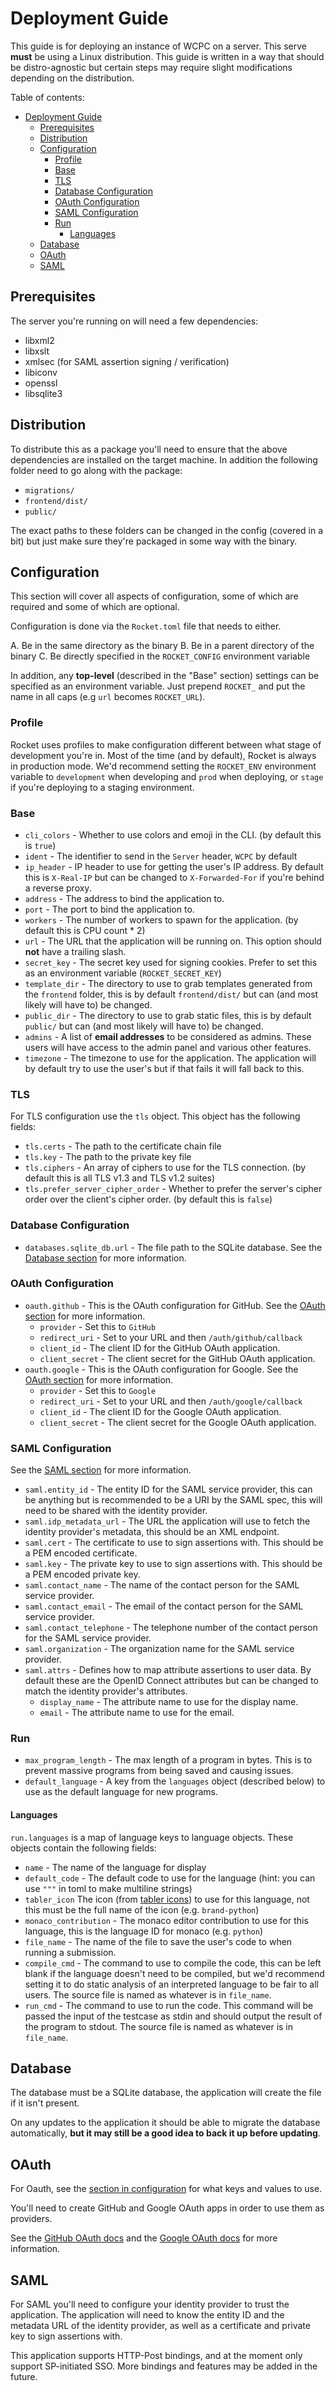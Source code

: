 # Deployment Guide

This guide is for deploying an instance of WCPC on a server. This serve __must__ be using a Linux distribution. This guide is written in a way that should be distro-agnostic but certain steps may require slight modifications depending on the distribution.

Table of contents:

- [Deployment Guide](#deployment-guide)
  - [Prerequisites](#prerequisites)
  - [Distribution](#distribution)
  - [Configuration](#configuration)
    - [Profile](#profile)
    - [Base](#base)
    - [TLS](#tls)
    - [Database Configuration](#database-configuration)
    - [OAuth Configuration](#oauth-configuration)
    - [SAML Configuration](#saml-configuration)
    - [Run](#run)
      - [Languages](#languages)
  - [Database](#database)
  - [OAuth](#oauth)
  - [SAML](#saml)

## Prerequisites

The server you're running on will need a few dependencies:

- libxml2
- libxslt
- xmlsec (for SAML assertion signing / verification)
- libiconv
- openssl
- libsqlite3

## Distribution

To distribute this as a package you'll need to ensure that the above dependencies are installed on the target machine.
In addition the following folder need to go along with the package:

- `migrations/`
- `frontend/dist/`
- `public/`

The exact paths to these folders can be changed in the config (covered in a bit) but just make sure they're packaged in some way with the binary.

## Configuration

This section will cover all aspects of configuration, some of which are required and some of which are optional.

Configuration is done via the `Rocket.toml` file that needs to either.

A. Be in the same directory as the binary
B. Be in a parent directory of the binary
C. Be directly specified in the `ROCKET_CONFIG` environment variable

In addition, any __top-level__ (described in the "Base" section) settings can be specified as an environment variable. Just prepend `ROCKET_` and put the name in all caps (e.g `url` becomes `ROCKET_URL`).

### Profile

Rocket uses profiles to make configuration different between what stage of development you're in. Most of the time (and by default), Rocket is always in production mode. We'd recommend setting the `ROCKET_ENV` environment variable to `development` when developing and `prod` when deploying, or `stage` if you're deploying to a staging environment.

### Base

- `cli_colors` - Whether to use colors and emoji in the CLI. (by default this is `true`)
- `ident` - The identifier to send in the `Server` header, `WCPC` by default
- `ip_header` - IP header to use for getting the user's IP address. By default this is `X-Real-IP` but can be changed to `X-Forwarded-For` if you're behind a reverse proxy.
- `address` - The address to bind the application to.
- `port` - The port to bind the application to.
- `workers` - The number of workers to spawn for the application. (by default this is CPU count * 2)
- `url` - The URL that the application will be running on. This option should __not__ have a trailing slash.
- `secret_key` - The secret key used for signing cookies. Prefer to set this as an environment variable (`ROCKET_SECRET_KEY`)
- `template_dir` - The directory to use to grab templates generated from the `frontend` folder, this is by default `frontend/dist/` but can (and most likely will have to) be changed.
- `public_dir` - The directory to use to grab static files, this is by default `public/` but can (and most likely will have to) be changed.
- `admins` - A list of __email addresses__ to be considered as admins. These users will have access to the admin panel and various other features.
- `timezone` - The timezone to use for the application. The application will by default try to use the user's but if that fails it will fall back to this.

### TLS

For TLS configuration use the `tls` object. This object has the following fields:

- `tls.certs` - The path to the certificate chain file
- `tls.key` - The path to the private key file
- `tls.ciphers` - An array of ciphers to use for the TLS connection. (by default this is all TLS v1.3 and TLS v1.2 suites)
- `tls.prefer_server_cipher_order` - Whether to prefer the server's cipher order over the client's cipher order. (by default this is `false`)

### Database Configuration

- `databases.sqlite_db.url` - The file path to the SQLite database. See the [Database section](#database) for more information.

### OAuth Configuration

- `oauth.github` - This is the OAuth configuration for GitHub. See the [OAuth section](#oauth) for more information.
  - `provider` - Set this to `GitHub`
  - `redirect_uri` - Set to your URL and then `/auth/github/callback`
  - `client_id` - The client ID for the GitHub OAuth application.
  - `client_secret` - The client secret for the GitHub OAuth application.
- `oauth.google` - This is the OAuth configuration for Google. See the [OAuth section](#oauth) for more information.
  - `provider` - Set this to `Google`
  - `redirect_uri` - Set to your URL and then `/auth/google/callback`
  - `client_id` - The client ID for the Google OAuth application.
  - `client_secret` - The client secret for the Google OAuth application.

### SAML Configuration

See the [SAML section](#saml) for more information.

- `saml.entity_id` - The entity ID for the SAML service provider, this can be anything but is recommended to be a URI by the SAML spec, this will need to be shared with the identity provider.
- `saml.idp_metadata_url` - The URL the application will use to fetch the identity provider's metadata, this should be an XML endpoint.
- `saml.cert` - The certificate to use to sign assertions with. This should be a PEM encoded certificate.
- `saml.key` - The private key to use to sign assertions with. This should be a PEM encoded private key.
- `saml.contact_name` - The name of the contact person for the SAML service provider.
- `saml.contact_email` - The email of the contact person for the SAML service provider.
- `saml.contact_telephone` - The telephone number of the contact person for the SAML service provider.
- `saml.organization` - The organization name for the SAML service provider.
- `saml.attrs` - Defines how to map attribute assertions to user data. By default these are the OpenID Connect attributes but can be changed to match the identity provider's attributes.
  - `display_name` - The attribute name to use for the display name.
  - `email` - The attribute name to use for the email.

### Run

- `max_program_length` - The max length of a program in bytes. This is to prevent massive programs from being saved and causing issues.
- `default_language` - A key from the `languages` object (described below) to use as the default language for new programs.

#### Languages

`run.languages` is a map of language keys to language objects. These objects contain the following fields:

- `name` - The name of the language for display
- `default_code` - The default code to use for the language (hint: you can use `"""` in toml to make multiline strings)
- `tabler_icon` The icon (from [tabler icons](https://tabler.io/icons)) to use for this language, not this must be the full name of the icon (e.g. `brand-python`)
- `monaco_contribution` - The monaco editor contribution to use for this language, this is the language ID for monaco (e.g. `python`)
- `file_name` - The name of the file to save the user's code to when running a submission.
- `compile_cmd` - The command to use to compile the code, this can be left blank if the language doesn't need to be compiled, but we'd recommend setting it to do static analysis of an interpreted language to be fair to all users. The source file is named as whatever is in `file_name`.
- `run_cmd` - The command to use to run the code. This command will be passed the input of the testcase as stdin and should output the result of the program to stdout. The source file is named as whatever is in `file_name`.

## Database

The database must be a SQLite database, the application will create the file if it isn't present.

On any updates to the application it should be able to migrate the database automatically, __but it may still be a good idea to back it up before updating__.

## OAuth

For Oauth, see the [section in configuration](#oauth-configuration) for what keys and values to use.

You'll need to create GitHub and Google OAuth apps in order to use them as providers.

See the [GitHub OAuth docs](https://docs.github.com/en/developers/apps/building-oauth-apps) and the [Google OAuth docs](https://developers.google.com/identity/protocols/oauth2) for more information.

## SAML

For SAML you'll need to configure your identity provider to trust the application. The application will need to know the entity ID and the metadata URL of the identity provider, as well as a certificate and private key to sign assertions with.

This application supports HTTP-Post bindings, and at the moment only support SP-initiated SSO. More bindings and features may be added in the future.
